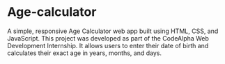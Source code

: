 # Age-calculator
A simple, responsive Age Calculator web app built using HTML, CSS, and JavaScript. This project was developed as part of the CodeAlpha Web Development Internship. It allows users to enter their date of birth and calculates their exact age in years, months, and days.
